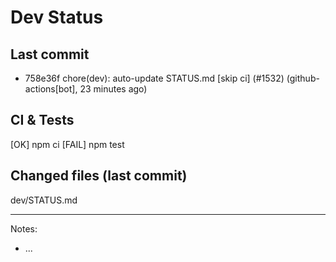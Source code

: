 # Dev Status

## Last commit
- 758e36f chore(dev): auto-update STATUS.md [skip ci] (#1532) (github-actions[bot], 23 minutes ago)
## CI & Tests
[OK] npm ci
[FAIL] npm test

## Changed files (last commit)
dev/STATUS.md

---
Notes:
- ...
